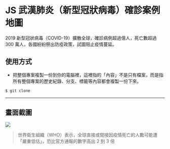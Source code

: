 # JS 武漢肺炎（新型冠狀病毒）確診案例地圖

2019 新型冠狀病毒（COVID-19）擴散全球，確診病例超過億人，死亡數超過 300 萬人，各國紛紛祭出防疫政策，試圖阻止疫情蔓延。

## 使用方式
- 把整個專案複製一份到你的電腦裡，這裡指的「內容」不是只有檔案，而是指所有整個專案的歷史紀錄、分支、標籤等內容都會複製一份下來。
```sh
$ git clone
```

----

## 畫面截圖
![](https://i.imgur.com/8SbMUIc.gif)
> 世界衛生組織（WHO）表示，全球直接或間接因疫情死亡的人數可能遭「嚴重低估」，恐比官方通報的數字高出 2 到 3 倍
